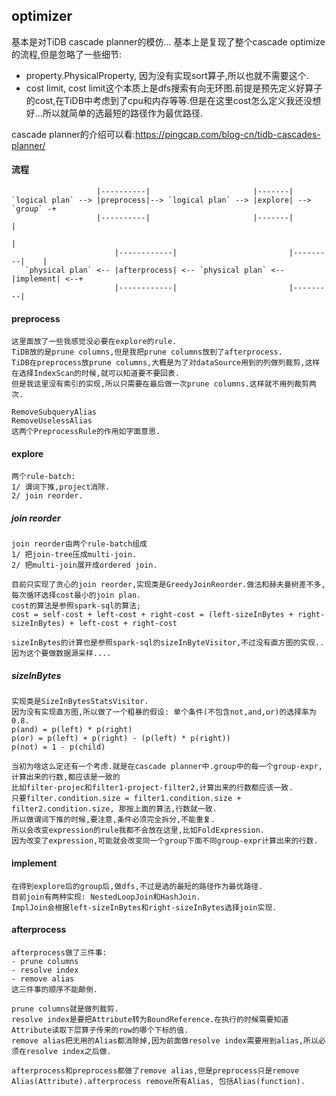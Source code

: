 ## optimizer
基本是对TiDB cascade planner的模仿...
基本上是复现了整个cascade optimize的流程,但是忽略了一些细节:
- property.PhysicalProperty, 因为没有实现sort算子,所以也就不需要这个.
- cost limit, cost limit这个本质上是dfs搜索有向无环图.前提是预先定义好算子的cost,在TiDB中考虑到了cpu和内存等等.但是在这里cost怎么定义我还没想好...所以就简单的选最短的路径作为最优路径.

cascade planner的介绍可以看:https://pingcap.com/blog-cn/tidb-cascades-planner/

#### 流程
```
                   |----------|                       |-------|    
`logical plan` --> |preprocess|--> `logical plan` --> |explore| --> `group` -+
                   |----------|                       |-------|              |
																             |
                       |------------|                         |---------|    |
   `physical plan` <-- |afterprocess| <-- `physical plan` <-- |implement| <--+
                       |------------|                         |---------|
```

#### preprocess
```
这里面放了一些我感觉没必要在explore的rule.
TiDB放的是prune columns,但是我把prune columns放到了afterprocess.
TiDB在preprocess放prune columns,大概是为了对dataSource用到的列做列裁剪,这样在选择IndexScan的时候,就可以知道要不要回表.
但是我这里没有索引的实现,所以只需要在最后做一次prune columns.这样就不用列裁剪两次.

RemoveSubqueryAlias
RemoveUselessAlias
这两个PreprocessRule的作用如字面意思.
```

#### explore
```
两个rule-batch:
1/ 谓词下推,project消除.
2/ join reorder.
```

##### join reorder
```
join reorder由两个rule-batch组成
1/ 把join-tree压成multi-join.
2/ 把multi-join展开成ordered join.

目前只实现了贪心的join reorder,实现类是GreedyJoinReorder.做法和赫夫曼树差不多,每次循环选择cost最小的join plan.
cost的算法是参照spark-sql的算法;
cost = self-cost + left-cost + right-cost = (left-sizeInBytes + right-sizeInBytes) + left-cost + right-cost

sizeInBytes的计算也是参照spark-sql的sizeInByteVisitor,不过没有直方图的实现..因为这个要做数据源采样....
```

##### sizeInBytes
```
实现类是SizeInBytesStatsVisitor.
因为没有实现直方图,所以做了一个粗暴的假设: 单个条件(不包含not,and,or)的选择率为0.8.
p(and) = p(left) * p(right)
p(or) = p(left) + p(right) - (p(left) * p(right))
p(not) = 1 - p(child)

当初为啥这么定还有一个考虑.就是在cascade planner中.group中的每一个group-expr,计算出来的行数,都应该是一致的
比如filter-projec和filter1-project-filter2,计算出来的行数都应该一致.
只要filter.condition.size = filter1.condition.size + filter2.condition.size, 那按上面的算法,行数就一致.
所以做谓词下推的时候,要注意,条件必须完全拆分,不能重复.
所以会改变expression的rule我都不会放在这里,比如FoldExpression.
因为改变了expression,可能就会改变同一个group下面不同group-expr计算出来的行数.
```

#### implement
```
在得到explore后的group后,做dfs,不过是选的最短的路径作为最优路径.
目前join有两种实现: NestedLoopJoin和HashJoin.
ImplJoin会根据left-sizeInBytes和right-sizeInBytes选择join实现.
```

#### afterprocess
```
afterprocess做了三件事:
- prune columns
- resolve index
- remove alias
这三件事的顺序不能颠倒.

prune columns就是做列裁剪.
resolve index是要把Attribute转为BoundReference.在执行的时候需要知道Attribute读取下层算子传来的row的哪个下标的值.
remove alias把无用的Alias都消除掉,因为前面做resolve index需要用到alias,所以必须在resolve index之后做.

afterprocess和preprocess都做了remove alias,但是preprocess只是remove Alias(Attribute).afterprocess remove所有Alias, 包括Alias(function).
```